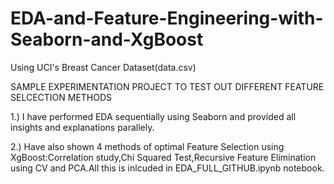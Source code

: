 # EDA-and-Feature-Engineering-with-Seaborn-and-XgBoost
Using UCI's Breast Cancer Dataset(data.csv) 

SAMPLE EXPERIMENTATION PROJECT TO TEST OUT DIFFERENT FEATURE SELCECTION METHODS

1.) I have performed EDA sequentially using Seaborn and provided all insights and explanations parallely.

2.) Have also shown 4 methods of optimal Feature Selection using XgBoost:Correlation study,Chi Squared Test,Recursive Feature Elimination using CV and PCA.All this is inlcuded in EDA_FULL_GITHUB.ipynb notebook.
